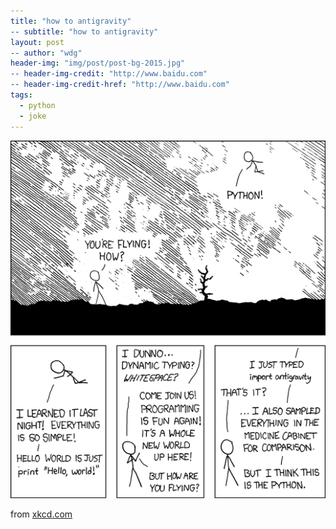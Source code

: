```yaml
---
title: "how to antigravity"
-- subtitle: "how to antigravity"
layout: post
-- author: "wdg"
header-img: "img/post/post-bg-2015.jpg"
-- header-img-credit: "http://www.baidu.com"
-- header-img-credit-href: "http://www.baidu.com"
tags:
  - python
  - joke
---
```


<img src="/img/post/python.png"/>

from [xkcd.com](https://xkcd.com/353/)


